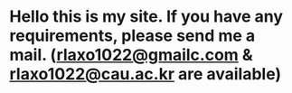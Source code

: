 # Hello this is my site. If you have any requirements, please send me a mail. (rlaxo1022@gmailc.com & rlaxo1022@cau.ac.kr are available)
